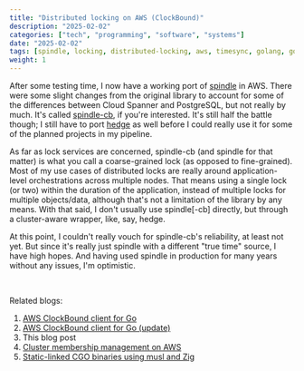 ```yaml
---
title: "Distributed locking on AWS (ClockBound)"
description: "2025-02-02"
categories: ["tech", "programming", "software", "systems"]
date: "2025-02-02"
tags: [spindle, locking, distributed-locking, aws, timesync, golang, go, true-time, clockbound, cgo, ffi]
weight: 1
---
```


After some testing time, I now have a working port of [spindle](https://github.com/flowerinthenight/spindle) in AWS. There were some slight changes from the original library to account for some of the differences between Cloud Spanner and PostgreSQL, but not really by much. It's called [spindle-cb](https://github.com/flowerinthenight/spindle-cb), if you're interested. It's still half the battle though; I still have to port [hedge](https://github.com/flowerinthenight/hedge) as well before I could really use it for some of the planned projects in my pipeline.

As far as lock services are concerned, spindle-cb (and spindle for that matter) is what you call a coarse-grained lock (as opposed to fine-grained). Most of my use cases of distributed locks are really around application-level orchestrations across multiple nodes. That means using a single lock (or two) within the duration of the application, instead of multiple locks for multiple objects/data, although that's not a limitation of the library by any means. With that said, I don't usually use spindle[-cb] directly, but through a cluster-aware wrapper, like, say, hedge.

At this point, I couldn't really vouch for spindle-cb's reliability, at least not yet. But since it's really just spindle with a different "true time" source, I have high hopes. And having used spindle in production for many years without any issues, I'm optimistic.

<br>

Related blogs:

1) [AWS ClockBound client for Go](/blog/2025-01-22-clockbound-client-go/)
2) [AWS ClockBound client for Go (update)](/blog/2025-01-27-clockbound-client-go-update/)
3) This blog post
4) [Cluster membership management on AWS](/blog/2025-02-07-aws-cluster-membership/)
5) [Static-linked CGO binaries using musl and Zig](/blog/2025-02-15-cgo-static-linked-bin-musl/)

<br>
